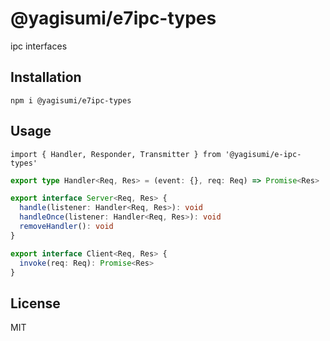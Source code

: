 # @yagisumi/e7ipc-types

ipc interfaces

## Installation

```
npm i @yagisumi/e7ipc-types
```

## Usage

```
import { Handler, Responder, Transmitter } from '@yagisumi/e-ipc-types'
```

```ts
export type Handler<Req, Res> = (event: {}, req: Req) => Promise<Res>

export interface Server<Req, Res> {
  handle(listener: Handler<Req, Res>): void
  handleOnce(listener: Handler<Req, Res>): void
  removeHandler(): void
}

export interface Client<Req, Res> {
  invoke(req: Req): Promise<Res>
}
```

## License

MIT

